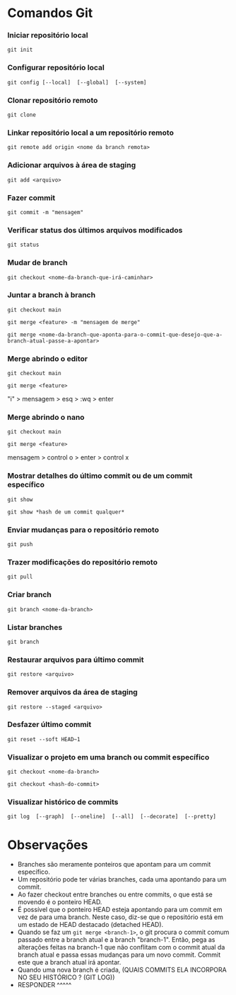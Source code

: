 # Comandos Git

### Iniciar repositório local
`git init`
### Configurar repositório local
`git config [--local]  [--global]  [--system]`
### Clonar repositório remoto
`git clone`
### Linkar repositório local a um repositório remoto
`git remote add origin <nome da branch remota>`
### Adicionar arquivos à área de staging
`git add <arquivo>`
### Fazer commit
`git commit -m "mensagem"`
### Verificar status dos últimos arquivos modificados
`git status`
### Mudar de branch
`git checkout <nome-da-branch-que-irá-caminhar>`
### Juntar a branch <feature> à branch <main>
`git checkout main`

`git merge <feature> -m "mensagem de merge"`

`git merge <nome-da-branch-que-aponta-para-o-commit-que-desejo-que-a-branch-atual-passe-a-apontar>`
### Merge abrindo o editor
`git checkout main`

`git merge <feature>`

"i" > mensagem > esq > :wq > enter
### Merge abrindo o nano
`git checkout main`

`git merge <feature>`

mensagem > control o > enter > control x
### Mostrar detalhes do último commit ou de um commit específico
`git show`

`git show *hash de um commit qualquer*`
### Enviar mudanças para o repositório remoto
`git push`
### Trazer modificações do repositório remoto
`git pull`
### Criar branch
`git branch <nome-da-branch>`
### Listar branches
`git branch`
### Restaurar arquivos para último commit
`git restore <arquivo>`
### Remover arquivos da área de staging
`git restore --staged <arquivo>`
### Desfazer último commit
`git reset --soft HEAD~1`
### Visualizar o projeto em uma branch ou commit específico
`git checkout <nome-da-branch>`

`git checkout <hash-do-commit>`
### Visualizar histórico de commits
`git log  [--graph]  [--oneline]  [--all]  [--decorate]  [--pretty]`

# Observações
* Branches são meramente ponteiros que apontam para um commit específico.
* Um repositório pode ter várias branches, cada uma apontando para um commit.
* Ao fazer checkout entre branches ou entre commits, o que está se movendo é o ponteiro HEAD.
* É possível que o ponteiro HEAD esteja apontando para um commit em vez de para uma branch. Neste caso, diz-se que o repositório está em um estado de HEAD destacado (detached HEAD).
* Quando se faz um `git merge <branch-1>`, o git procura o commit comum passado entre a branch atual e a branch "branch-1". Então, pega as alterações feitas na branch-1 que não conflitam com o commit atual da branch atual e passa essas mudanças para um novo commit. Commit este que a branch atual irá apontar.
* Quando uma nova branch é criada, (QUAIS COMMITS ELA INCORPORA NO SEU HISTÓRICO ? (GIT LOG))
* RESPONDER ^^^^^
